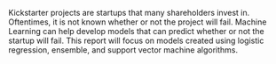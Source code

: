 Kickstarter projects are startups that many shareholders invest in. Oftentimes, it is not known whether or not the project will fail. Machine Learning can help develop models that can predict whether or not the startup will fail. This report will focus on models created using logistic regression, ensemble, and support vector machine algorithms. 
